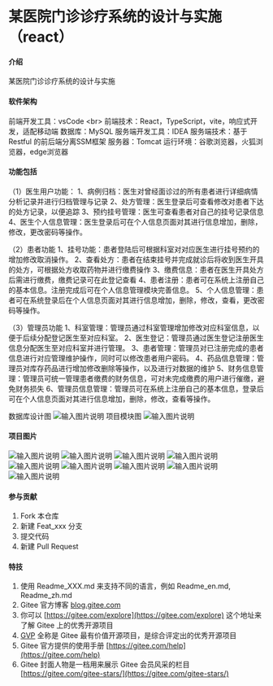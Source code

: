 # 某医院门诊诊疗系统的设计与实施（react）

#### 介绍
某医院门诊诊疗系统的设计与实施


#### 软件架构
前端开发工具：vsCode <br\>
前端技术：React，TypeScript，vite，响应式开发，适配移动端
数据库：MySQL
服务端开发工具：IDEA
服务端技术：基于Restful 的前后端分离SSM框架
服务器：Tomcat
运行环境：谷歌浏览器，火狐浏览器，edge浏览器


#### 功能包括
（1）医生用户功能：
1、病例归档：医生对曾经面诊过的所有患者进行详细病情分析记录并进行归档管理与记录
2、处方管理：医生登录后可查看修改对患者下达的处方记录，以便追踪
3、预约挂号管理：医生可查看患者对自己的挂号记录信息
4、医生个人信息管理：医生登录后可在个人信息页面对其进行信息增加，删除，修改，更改密码等操作。

（2）患者功能
1、挂号功能：患者登陆后可根据科室对对应医生进行挂号预约的增加修改取消操作。
2、查看处方：患者在结束挂号并完成就诊后将收到医生开具的处方，可根据处方收取药物并进行缴费操作
3、缴费信息：患者在医生开具处方后需进行缴费，缴费记录可在此登记查看
4、患者注册：患者可在系统上注册自己的基本信息。注册完成后可在个人信息管理模块完善信息。
5、个人信息管理：患者可在系统登录后在个人信息页面对其进行信息增加，删除，修改，查看，更改密码等操作。

（3）管理员功能
1、科室管理：管理员通过科室管理增加修改对应科室信息，以便于后续分配登记医生至对应科室。
2、医生登记：管理员通过医生登记注册医生信息分配医生至对应科室并进行管理。
3、患者管理：管理员对已注册完成的患者信息进行对应管理维护操作，同时可以修改患者用户密码。
4、药品信息管理：管理员对库存药品进行增加修改删除等操作，以及进行对数据的维护
5、财务信息管理：管理员可统一管理患者缴费的财务信息，可对未完成缴费的用户进行催缴，避免财务损失
6、管理员信息管理：管理员可在系统上注册自己的基本信息，登录后可在个人信息页面对其进行信息增加，删除，修改，查看等操作。

数据库设计图
![输入图片说明](public/1.png)
项目模块图
![输入图片说明](public/2.png)


#### 项目图片

![输入图片说明](public/%E5%BE%AE%E4%BF%A1%E5%9B%BE%E7%89%87_20230811105357.png)
![输入图片说明](public/%E5%BE%AE%E4%BF%A1%E5%9B%BE%E7%89%87_20230811105604.png)
![输入图片说明](public/%E5%BE%AE%E4%BF%A1%E5%9B%BE%E7%89%87_20230811105626.png)
![输入图片说明](public/%E5%BE%AE%E4%BF%A1%E5%9B%BE%E7%89%87_20230811105633.png)
![输入图片说明](public/%E5%BE%AE%E4%BF%A1%E5%9B%BE%E7%89%87_20230811105714.png)
![输入图片说明](public/%E5%BE%AE%E4%BF%A1%E5%9B%BE%E7%89%87_20230811105731.png)
![输入图片说明](public/%E5%BE%AE%E4%BF%A1%E5%9B%BE%E7%89%87_20230811105814.png)
![输入图片说明](public/%E5%BE%AE%E4%BF%A1%E5%9B%BE%E7%89%87_20230811105830.png)
![输入图片说明](public/%E5%BE%AE%E4%BF%A1%E5%9B%BE%E7%89%87_20230811105858.png)


#### 参与贡献

1.  Fork 本仓库
2.  新建 Feat_xxx 分支
3.  提交代码
4.  新建 Pull Request


#### 特技

1.  使用 Readme\_XXX.md 来支持不同的语言，例如 Readme\_en.md, Readme\_zh.md
2.  Gitee 官方博客 [blog.gitee.com](https://blog.gitee.com)
3.  你可以 [https://gitee.com/explore](https://gitee.com/explore) 这个地址来了解 Gitee 上的优秀开源项目
4.  [GVP](https://gitee.com/gvp) 全称是 Gitee 最有价值开源项目，是综合评定出的优秀开源项目
5.  Gitee 官方提供的使用手册 [https://gitee.com/help](https://gitee.com/help)
6.  Gitee 封面人物是一档用来展示 Gitee 会员风采的栏目 [https://gitee.com/gitee-stars/](https://gitee.com/gitee-stars/)
